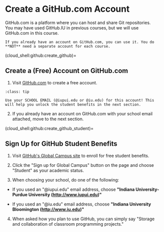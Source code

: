 # Create a GitHub.com Account

GitHub.com is a platform where you can host and share Git repositories. You may have used GitHub.IU in previous courses, but we will use GitHub.com in this course.

```{important}
If you already have an account on GitHub.com, you can use it. You do **NOT** need a separate account for each course.
```

(cloud_shell:github:create_github)=
## Create a (Free) Account on GitHub.com

1. Visit [GitHub.com](https://github.com) to create a free account.

`````{admonition} Pro Tip!
:class: tip

Use your SCHOOL EMAIL (@iupui.edu or @iu.edu) for this account! This will help you unlock the student benefits in the next section.
`````

2. If you already have an account on GitHub.com with your school email attached, move to the next section.

(cloud_shell:github:create_github_student)=
## Sign Up for GitHub Student Benefits

1. Visit [GitHub's Global Campus site](https://education.github.com/students) to enroll for free student benefits.

2. Click the "Sign up for Global Campus" button on the page and choose "Student" as your academic status.

3. When choosing your school, do one of the following:

  * If you used an "@iupui.edu" email address, choose **"Indiana University-Purdue University (http://www.iupui.edu)"**

  * If you used an "@iu.edu" email address, choose **"Indiana University Bloomington (http://www.iu.edu)"**

4. When asked how you plan to use GitHub, you can simply say "Storage and collaboration of classroom programming projects."